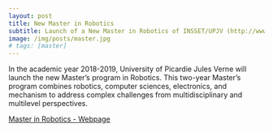 ```yaml
---
layout: post
title: New Master in Robotics
subtitle: Launch of a New Master in Robotics of INSSET/UPJV (http://www.master-robotique.fr/)
image: /img/posts/master.jpg
# tags: [master]
---
```



In the academic year 2018-2019, University of Picardie Jules Verne  will launch the new Master’s program in Robotics. This two-year Master’s program combines robotics, computer sciences, electronics, and mechanism to address complex challenges from multidisciplinary and multilevel perspectives.

[Master in Robotics - Webpage](http://www.master-robotique.fr/)
